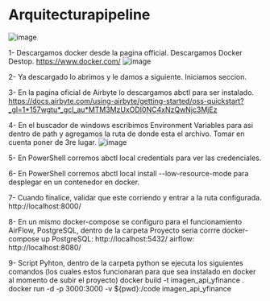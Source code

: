 # Arquitecturapipeline
![image](https://github.com/user-attachments/assets/970fc2fa-28a3-4ec5-b982-65e06678cef6)


1- Descargamos docker desde la pagina official. Descargamos Docker Destop.
https://www.docker.com/
![image](https://github.com/user-attachments/assets/bb957995-2cc8-4fde-9a2d-65f730922216)


2- Ya descargado lo abrimos y le damos a siguiente. Iniciamos seccion.


3- En la pagina oficial de Airbyte lo descargamos abctl para ser instalado.
https://docs.airbyte.com/using-airbyte/getting-started/oss-quickstart?_gl=1*157wgtu*_gcl_au*MTM3MzUxODI0NC4xNzQwNjc3MjEz


4- En el buscador de windows escribimos Environment Variables para asi dentro de path y agregamos la ruta de donde esta el archivo. Tomar en cuenta poner de 3re lugar.
![image](https://github.com/user-attachments/assets/427ede49-e725-4fb1-9d85-73bd91114b2d)


5- En PowerShell corremos abctl local credentials para ver las credenciales.


6- En PowerShell corremos abctl local install --low-resource-mode para desplegar en un contenedor en docker.


7- Cuando finalice, validar que este corriendo y entrar a la ruta configurada.
http://localhost:8000/


8- En un mismo docker-compose se configuro para el funcionamiento AirFlow, PostgreSQL, dentro de la carpeta Proyecto seria corrre docker-compose up
PostgreSQL: http://localhost:5432/
airflow: http://localhost:8080/


9- Script Pyhton, dentro de la carpeta python se ejecuta los siguientes comandos (los cuales estos funcionaran para que sea instalado en docker al momento de subir el proyecto) 
docker build -t imagen_api_yfinance .
docker run -d -p 3000:3000 -v ${pwd}:/code imagen_api_yfinance
